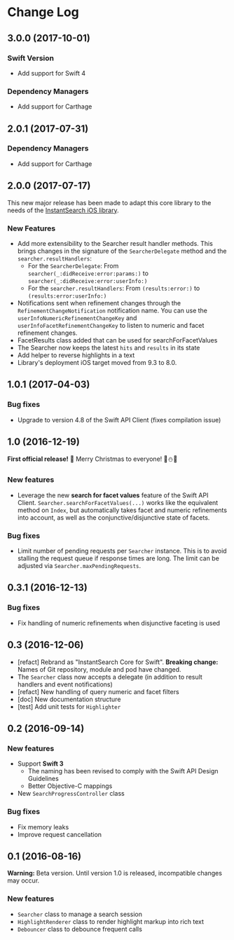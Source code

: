Change Log
==========

## 3.0.0 (2017-10-01)

### Swift Version

- Add support for Swift 4

### Dependency Managers

- Add support for Carthage

## 2.0.1 (2017-07-31)

### Dependency Managers

- Add support for Carthage

## 2.0.0 (2017-07-17)

This new major release has been made to adapt this core library to the needs of the [InstantSearch iOS library](https://github.com/algolia/instantsearch-ios). 

### New Features

- Add more extensibility to the Searcher result handler methods. This brings changes in the signature of the `SearcherDelegate` method and the `searcher.resultHandlers`:
  - For the `SearcherDelegate`: From `searcher(_:didReceive:error:params:)` to `searcher(_:didReceive:error:userInfo:)`
  - For the `searcher.resultHandlers`: From `(results:error:)` to `(results:error:userInfo:)`
- Notifications sent when refinement changes through the `RefinementChangeNotification` notification name. You can use the `userInfoNumericRefinementChangeKey` and `userInfoFacetRefinementChangeKey` to listen to numeric and facet refinement changes.
- FacetResults class added that can be used for searchForFacetValues
- The Searcher now keeps the latest `hits` and `results` in its state
- Add helper to reverse highlights in a text
- Library's deployment iOS target moved from 9.3 to 8.0.

## 1.0.1 (2017-04-03)

### Bug fixes

- Upgrade to version 4.8 of the Swift API Client (fixes compilation issue)


## 1.0 (2016-12-19)

**First official release!** 🎉 Merry Christmas to everyone! 🎄⛄️🎁

### New features

- Leverage the new **search for facet values** feature of the Swift API Client. `Searcher.searchForFacetValues(...)` works like the equivalent method on `Index`, but automatically takes facet and numeric refinements into account, as well as the conjunctive/disjunctive state of facets.

### Bug fixes

- Limit number of pending requests per `Searcher` instance. This is to avoid stalling the request queue if response times are long. The limit can be adjusted via `Searcher.maxPendingRequests`.


## 0.3.1 (2016-12-13)

### Bug fixes

- Fix handling of numeric refinements when disjunctive faceting is used


## 0.3 (2016-12-06)

- [refact] Rebrand as "InstantSearch Core for Swift". **Breaking change:** Names of Git repository, module and pod have changed.
- The `Searcher` class now accepts a delegate (in addition to result handlers and event notifications)
- [refact] New handling of query numeric and facet filters
- [doc] New documentation structure
- [test] Add unit tests for `Highlighter`


## 0.2 (2016-09-14)

### New features

- Support **Swift 3**
    - The naming has been revised to comply with the Swift API Design Guidelines
    - Better Objective-C mappings
- New `SearchProgressController` class

### Bug fixes

- Fix memory leaks
- Improve request cancellation


## 0.1 (2016-08-16)

**Warning:** Beta version. Until version 1.0 is released, incompatible changes may occur.

### New features

- `Searcher` class to manage a search session
- `HighlightRenderer` class to render highlight markup into rich text
- `Debouncer` class to debounce frequent calls
